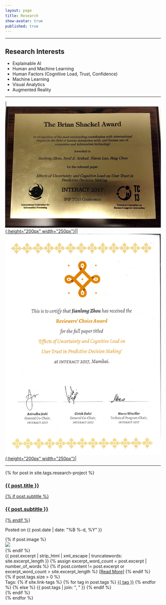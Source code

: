 ```yaml
---
layout: page
title: Research
show-avatar: true
published: true
---
```



----
## Research Interests
- Explainable AI
- Human and Machine Learning
- Human Factors (Cognitive Load, Trust, Confidence)
- Machine Learning
- Visual Analytics
- Augmented Reality


----
<!---
<div style="width:600px; height:400px; overflow:scroll; overflow-x: hidden; overflow-y: hidden;">
      <a href="http://ifip-tc13.org/awards/">
        <img style=" float:center; display:inline"  src="/img/INTERACT2017_Award_The Brian Shackel Award.jpg" 
             title="The Brian Shackel Award" 
             width="250" height="200" alt="best paper award" hspace="20" /></a>
      <a href="/img/INTERACT2017_Award_small.jpg">
        <img style=" float:center; display:inline"  src="/img/INTERACT2017_Award_small.jpg" 
             title="Reviewers' Choice Award"
             width="200" height="300" alt="Reviews' Choice Award" hspace="20" /></a>
 </div>
--->

|[![BSA](/img/INTERACT2017_Award_Brian_Shackel.jpg){:height="200px" width="250px"}](http://ifip-tc13.org/awards/)||[![RCA](/img/INTERACT2017_Award_small.jpg){:height="200px" width="250px"}](/img/INTERACT2017_Award_small.jpg)|


----




<div class="posts-list">
  {% for post in site.tags.research-project %}
  <article class="post-preview">
    <a href="{{ post.url | prepend: site.baseurl }}">
      <h3 class="post-title">{{ post.title }}</h3>
      {% if post.subtitle %}
      <h3 class="post-subtitle">
        {{ post.subtitle }}
      </h3>
      {% endif %}
    </a>
    <p class="post-meta">
      Posted on {{ post.date | date: "%B %-d, %Y" }}
    </p>
    <div class="post-entry-container">
      {% if post.image %}
      <div class="post-image">
        <a href="{{ post.url | prepend: site.baseurl }}">
          <img src="{{ post.image }}">
        </a>
      </div>
      {% endif %}
      <div class="post-entry">
        {{ post.excerpt | strip_html | xml_escape | truncatewords: site.excerpt_length }}
        {% assign excerpt_word_count = post.excerpt | number_of_words %}
        {% if post.content != post.excerpt or excerpt_word_count > site.excerpt_length %}
          <a href="{{ post.url | prepend: site.baseurl }}" class="post-read-more">[Read&nbsp;More]</a>
        {% endif %}
      </div>
    </div>
    {% if post.tags.size > 0 %}
    <div class="blog-tags">
      Tags:
      {% if site.link-tags %}
      {% for tag in post.tags %}
      <a href="{{ site.baseurl }}/tags#{{ tag }}">{{ tag }}</a>
      {% endfor %}
      {% else %}
        {{ post.tags | join: ", " }}
      {% endif %}
    </div>
    {% endif %}

   </article>
  {% endfor %}
</div>


